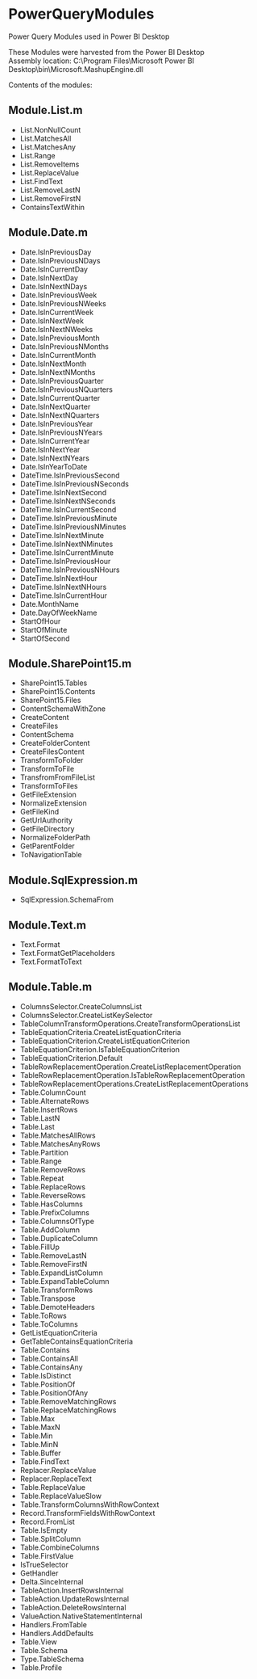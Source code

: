 # PowerQueryModules
Power Query Modules used in Power BI Desktop

These Modules were harvested from the Power BI Desktop  
Assembly location: C:\Program Files\Microsoft Power BI Desktop\bin\Microsoft.MashupEngine.dll

Contents of the modules:

## Module.List.m
  * List.NonNullCount
  * List.MatchesAll
  * List.MatchesAny
  * List.Range
  * List.RemoveItems
  * List.ReplaceValue
  * List.FindText
  * List.RemoveLastN
  * List.RemoveFirstN
  * ContainsTextWithin

## Module.Date.m
  * Date.IsInPreviousDay 
  * Date.IsInPreviousNDays 
  * Date.IsInCurrentDay
  * Date.IsInNextDay 
  * Date.IsInNextNDays 
  * Date.IsInPreviousWeek
  * Date.IsInPreviousNWeeks
  * Date.IsInCurrentWeek
  * Date.IsInNextWeek 
  * Date.IsInNextNWeeks 
  * Date.IsInPreviousMonth 
  * Date.IsInPreviousNMonths
  * Date.IsInCurrentMonth 
  * Date.IsInNextMonth
  * Date.IsInNextNMonths
  * Date.IsInPreviousQuarter
  * Date.IsInPreviousNQuarters
  * Date.IsInCurrentQuarter 
  * Date.IsInNextQuarter 
  * Date.IsInNextNQuarters
  * Date.IsInPreviousYear
  * Date.IsInPreviousNYears
  * Date.IsInCurrentYear
  * Date.IsInNextYear
  * Date.IsInNextNYears
  * Date.IsInYearToDate
  * DateTime.IsInPreviousSecond
  * DateTime.IsInPreviousNSeconds
  * DateTime.IsInNextSecond
  * DateTime.IsInNextNSeconds
  * DateTime.IsInCurrentSecond
  * DateTime.IsInPreviousMinute
  * DateTime.IsInPreviousNMinutes
  * DateTime.IsInNextMinute
  * DateTime.IsInNextNMinutes 
  * DateTime.IsInCurrentMinute
  * DateTime.IsInPreviousHour
  * DateTime.IsInPreviousNHours
  * DateTime.IsInNextHour
  * DateTime.IsInNextNHours 
  * DateTime.IsInCurrentHour
  * Date.MonthName
  * Date.DayOfWeekName
  * StartOfHour
  * StartOfMinute
  * StartOfSecond
  
## Module.SharePoint15.m
  * SharePoint15.Tables
  * SharePoint15.Contents
  * SharePoint15.Files
  * ContentSchemaWithZone
  * CreateContent
  * CreateFiles
  * ContentSchema 
  * CreateFolderContent
  * CreateFilesContent
  * TransformToFolder
  * TransformToFile
  * TransfromFromFileList
  * TransformToFiles
  * GetFileExtension
  * NormalizeExtension
  * GetFileKind 
  * GetUrlAuthority
  * GetFileDirectory
  * NormalizeFolderPath
  * GetParentFolder
  * ToNavigationTable
  
## Module.SqlExpression.m
  * SqlExpression.SchemaFrom
  
## Module.Text.m
  * Text.Format
  * Text.FormatGetPlaceholders
  * Text.FormatToText
  
## Module.Table.m
  * ColumnsSelector.CreateColumnsList
  * ColumnsSelector.CreateListKeySelector
  * TableColumnTransformOperations.CreateTransformOperationsList
  * TableEquationCriteria.CreateListEquationCriteria
  * TableEquationCriterion.CreateListEquationCriterion
  * TableEquationCriterion.IsTableEquationCriterion
  * TableEquationCriterion.Default
  * TableRowReplacementOperation.CreateListReplacementOperation
  * TableRowReplacementOperation.IsTableRowReplacementOperation
  * TableRowReplacementOperations.CreateListReplacementOperations
  * Table.ColumnCount
  * Table.AlternateRows
  * Table.InsertRows
  * Table.LastN
  * Table.Last
  * Table.MatchesAllRows
  * Table.MatchesAnyRows
  * Table.Partition
  * Table.Range
  * Table.RemoveRows
  * Table.Repeat
  * Table.ReplaceRows
  * Table.ReverseRows
  * Table.HasColumns
  * Table.PrefixColumns
  * Table.ColumnsOfType
  * Table.AddColumn
  * Table.DuplicateColumn
  * Table.FillUp
  * Table.RemoveLastN
  * Table.RemoveFirstN
  * Table.ExpandListColumn
  * Table.ExpandTableColumn
  * Table.TransformRows 
  * Table.Transpose 
  * Table.DemoteHeaders
  * Table.ToRows
  * Table.ToColumns
  * GetListEquationCriteria
  * GetTableContainsEquationCriteria
  * Table.Contains 
  * Table.ContainsAll
  * Table.ContainsAny
  * Table.IsDistinct 
  * Table.PositionOf 
  * Table.PositionOfAny
  * Table.RemoveMatchingRows
  * Table.ReplaceMatchingRows
  * Table.Max
  * Table.MaxN 
  * Table.Min
  * Table.MinN
  * Table.Buffer
  * Table.FindText
  * Replacer.ReplaceValue
  * Replacer.ReplaceText 
  * Table.ReplaceValue 
  * Table.ReplaceValueSlow 
  * Table.TransformColumnsWithRowContext 
  * Record.TransformFieldsWithRowContext 
  * Record.FromList
  * Table.IsEmpty
  * Table.SplitColumn
  * Table.CombineColumns
  * Table.FirstValue 
  * IsTrueSelector
  * GetHandler
  * Delta.SinceInternal
  * TableAction.InsertRowsInternal
  * TableAction.UpdateRowsInternal
  * TableAction.DeleteRowsInternal
  * ValueAction.NativeStatementInternal
  * Handlers.FromTable
  * Handlers.AddDefaults
  * Table.View
  * Table.Schema 
  * Type.TableSchema
  * Table.Profile  
